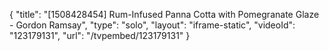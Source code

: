 {
    "title": "[1508428454] Rum-Infused Panna Cotta with Pomegranate Glaze - Gordon Ramsay",
    "type": "solo",
    "layout": "iframe-static",
    "videoId": "123179131",
    "url": "\/tvpembed\/123179131"
}